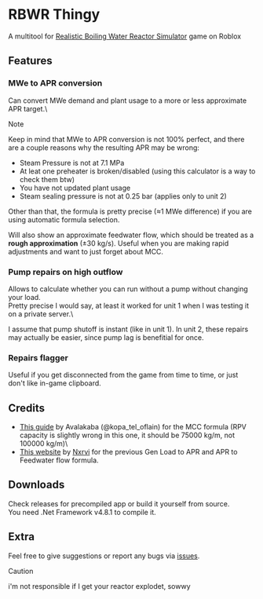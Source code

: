 # RBWR Thingy
A multitool for [Realistic Boiling Water Reactor Simulator](https://www.roblox.com/games/11765852158) game on Roblox

## Features
### MWe to APR conversion
Can convert MWe demand and plant usage to a more or less approximate APR target.\

> [!NOTE]
> Keep in mind that MWe to APR conversion is not 100% perfect, and there are a couple reasons why the resulting APR may be wrong:
> - Steam Pressure is not at 7.1 MPa
> - At leat one preheater is broken/disabled (using this calculator is a way to check them btw)
> - You have not updated plant usage
> - Steam sealing pressure is not at 0.25 bar (applies only to unit 2)
> 
> Other than that, the formula is pretty precise (≈1 MWe difference) if you are using automatic formula selection.

Will also show an approximate feedwater flow, which should be treated as a **rough approximation** (±30 kg/s).
Useful when you are making rapid adjustments and want to just forget about MCC.
### Pump repairs on high outflow
Allows to calculate whether you can run without a pump without changing your load.\
Pretty precise I would say, at least it worked for unit 1 when I was testing it on a private server.\

I assume that pump shutoff is instant (like in unit 1). In unit 2, these repairs may actually be easier, since pump lag is benefitial for once.
### Repairs flagger
Useful if you get disconnected from the game from time to time, or just don't like in-game clipboard.

## Credits
- [This guide](https://docs.google.com/document/d/1Irwh4lIR1y15hKauZ3XupzsZ79sPYgwSfMnnWt8aulc/edit) by Avalakaba (@kopa_tel_oflain) for the MCC formula (RPV capacity is slightly wrong in this one, it should be 75000 kg/m, not 100000 kg/m)\
- [This website](https://nxrvi.github.io/rbwrmultitoolweb/) by [Nxrvi](https://github.com/Nxrvi) for the previous Gen Load to APR and APR to Feedwater flow formula.

## Downloads
Check releases for precompiled app or build it yourself from source.\
You need .Net Framework v4.8.1 to compile it.

## Extra
Feel free to give suggestions or report any bugs via [issues](https://github.com/artv15/RBWR-Thingy/issues).
> [!CAUTION]
> i'm not responsible if I get your reactor explodet, sowwy
